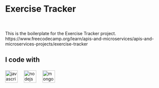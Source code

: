 <br clear="both">

<h1 align="left">Exercise Tracker</h1>

###

<br clear="both">

<p align="left">This is the boilerplate for the Exercise Tracker project. https://www.freecodecamp.org/learn/apis-and-microservices/apis-and-microservices-projects/exercise-tracker</p>

###

<h2 align="left">I code with</h2>

###

<div align="left">
  <img src="https://cdn.jsdelivr.net/gh/devicons/devicon/icons/javascript/javascript-original.svg" height="40" alt="javascript logo"  />
  <img width="12" />
  <img src="https://cdn.jsdelivr.net/gh/devicons/devicon/icons/nodejs/nodejs-original.svg" height="40" alt="nodejs logo"  />
  <img width="12" />
  <img src="https://cdn.jsdelivr.net/gh/devicons/devicon/icons/mongodb/mongodb-original.svg" height="40" alt="mongodb logo"  />
</div>

###
